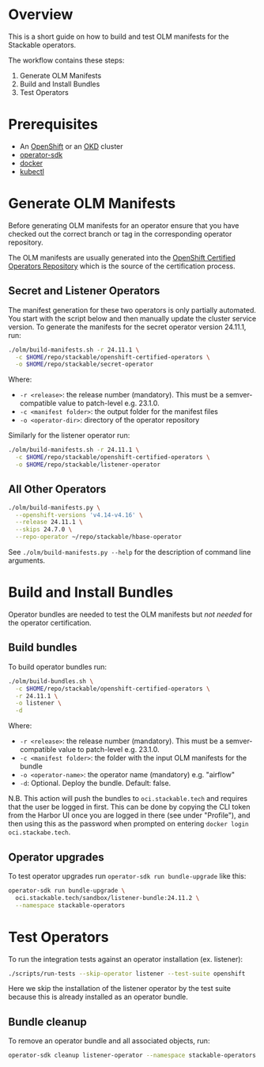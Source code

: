 # Overview

This is a short guide on how to build and test OLM manifests for the Stackable operators.

The workflow contains these steps:

1. Generate OLM Manifests
2. Build and Install Bundles
3. Test Operators

# Prerequisites

- An [OpenShift](https://developers.redhat.com/products/openshift-local/overview) or an [OKD](https://okd.io/) cluster
- [operator-sdk](https://github.com/operator-framework/operator-sdk/)
- [docker](https://docs.docker.com/engine/install/)
- [kubectl](https://github.com/kubernetes/kubectl)

# Generate OLM Manifests

Before generating OLM manifests for an operator ensure that you have checked out the correct branch or tag
in the corresponding operator repository.

The OLM manifests are usually generated into the [OpenShift Certified Operators Repository](https://github.com/stackabletech/openshift-certified-operators)
which is the source of the certification process.

## Secret and Listener Operators

The manifest generation for these two operators is only partially automated.
You start with the script below and then manually update the cluster service version.
To generate the manifests for the secret operator version 24.11.1, run:

```bash
./olm/build-manifests.sh -r 24.11.1 \
  -c $HOME/repo/stackable/openshift-certified-operators \
  -o $HOME/repo/stackable/secret-operator
```

Where:
- `-r <release>`: the release number (mandatory). This must be a semver-compatible value to patch-level e.g. 23.1.0.
- `-c <manifest folder>`: the output folder for the manifest files
- `-o <operator-dir>`: directory of the operator repository

Similarly for the listener operator run:

```bash
./olm/build-manifests.sh -r 24.11.1 \
  -c $HOME/repo/stackable/openshift-certified-operators \
  -o $HOME/repo/stackable/listener-operator
```

## All Other Operators

```bash
./olm/build-manifests.py \
  --openshift-versions 'v4.14-v4.16' \
  --release 24.11.1 \
  --skips 24.7.0 \
  --repo-operator ~/repo/stackable/hbase-operator
```

See `./olm/build-manifests.py --help` for the description of command line arguments.

# Build and Install Bundles

Operator bundles are needed to test the OLM manifests but *not needed* for the operator certification.

## Build bundles

To build operator bundles run:

```bash
./olm/build-bundles.sh \
  -c $HOME/repo/stackable/openshift-certified-operators \
  -r 24.11.1 \
  -o listener \
  -d
```

Where:
- `-r <release>`: the release number (mandatory). This must be a semver-compatible value to patch-level e.g. 23.1.0.
- `-c <manifest folder>`: the folder with the input OLM manifests for the bundle
- `-o <operator-name>`: the operator name (mandatory) e.g. "airflow"
- `-d`: Optional. Deploy the bundle. Default: false.

N.B. This action will push the bundles to `oci.stackable.tech` and requires that the user be logged in first. This can be done by copying the CLI token from the Harbor UI once you are logged in there (see under "Profile"), and then using this as the password when prompted on entering `docker login oci.stackabe.tech`.
## Operator upgrades

To test operator upgrades run `operator-sdk run bundle-upgrade` like this:

```bash
operator-sdk run bundle-upgrade \
  oci.stackable.tech/sandbox/listener-bundle:24.11.2 \
  --namespace stackable-operators
```

# Test Operators

To run the integration tests against an operator installation (ex. listener):

```bash
./scripts/run-tests --skip-operator listener --test-suite openshift
```

Here we skip the installation of the listener operator by the test suite because this is already installed
as an operator bundle.

## Bundle cleanup

To remove an operator bundle and all associated objects, run:

```bash
operator-sdk cleanup listener-operator --namespace stackable-operators
```
